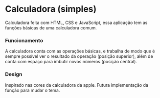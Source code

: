# Calculadora (simples)

Calculadora feita com HTML, CSS e JavaScript, essa aplicação tem as funções básicas de uma calculadora comum.

### Funcionamento

A calculadora conta com as operações básicas, e trabalha de modo que é sempre possível ver o resultado da operação (posição superior), além de conta com espaço para imbutir novos números (posição central).

### Design

Inspirado nas cores da calculadora da apple.
Futura implementação da função para mudar o tema.
